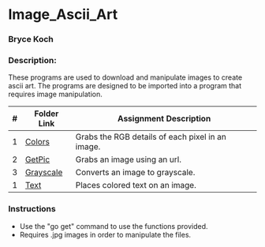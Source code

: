 # Image_Ascii_Art
### Bryce Koch
### Description:

These programs are used to download and manipulate images to create ascii art. The programs are designed to be 
imported into a program that requires image manipulation.

|   #   | Folder Link                            | Assignment Description                               |
| :---: | -------------------------------------- | ---------------------------------------------------- |
|   1   | [Colors](./Colors/) | Grabs the RGB details of each pixel in an image. |
|   2   | [GetPic](./GetPic/) | Grabs an image using an url.  |
|   3   | [Grayscale](./Grayscale/) | Converts an image to grayscale.      |
|   1   | [Text](./Text/) | Places colored text on an image.       |

### Instructions

- Use the "go get" command to use the functions provided.
- Requires .jpg images in order to manipulate the files. 